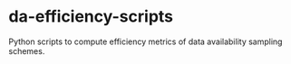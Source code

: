 # da-efficiency-scripts
Python scripts to compute efficiency metrics of data availability sampling schemes.
